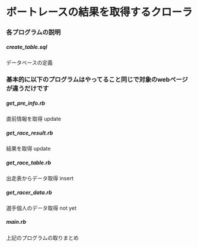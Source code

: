 # ボートレースの結果を取得するクローラ

### 各プログラムの説明

##### create_table.sql
データベースの定義

### 基本的に以下のプログラムはやってること同じで対象のwebページが違うだけです

##### get_pre_info.rb
直前情報を取得
update

##### get_race_result.rb
結果を取得
update

##### get_race_table.rb
出走表からデータ取得
insert

##### get_racer_data.rb
選手個人のデータ取得
not yet

##### main.rb
上記のプログラムの取りまとめ
